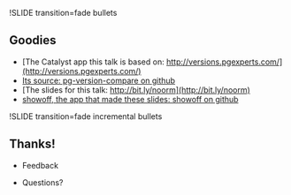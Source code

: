 !SLIDE transition=fade bullets

## Goodies ##

* [The Catalyst app this talk is based on:  http://versions.pgexperts.com/](http://versions.pgexperts.com/)
* [Its source:  pg-version-compare on github](http://github.com/qdw/pg-version-compare)
* [The slides for this talk:  http://bit.ly/noorm](http://bit.ly/noorm)
* [showoff, the app that made these slides:  showoff on github](http://github.com/schacon/showoff)

!SLIDE transition=fade incremental bullets

## Thanks! ##

* Feedback

* Questions?
